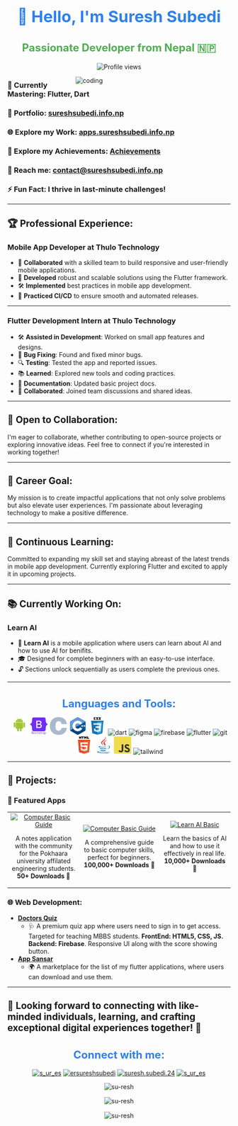 <h1 align="center" style="font-size: 36px; color: #2f80ed;">👋 Hello, I'm Suresh Subedi</h1>

<h2 align="center" style="font-size: 24px; color: #4CAF50;">Passionate Developer from Nepal 🇳🇵</h2>

<p align="center">
  <img src="https://komarev.com/ghpvc/?username=su-resh&label=Profile%20views&color=0e75b6&style=flat" alt="Profile views" />
</p>

<img align="right" alt="coding" width="350" src="https://i.pinimg.com/originals/45/67/a8/4567a837b545d22b9dcde81ccd98b70e.gif">

### 🌱 Currently Mastering: **Flutter, Dart**
### 💼 Portfolio: [sureshsubedi.info.np](https://sureshsubedi.info.np)
### 🌐 Explore my Work: [apps.sureshsubedi.info.np](https://apps.sureshsubedi.info.np)
### 🚀 Explore my Achievements: [Achievements](https://sureshsubedi.info.np/Pages/certificate)
### 📧 Reach me: [contact@sureshsubedi.info.np](mailto:contact@sureshsubedi.info.np)
### ⚡ Fun Fact: I thrive in last-minute challenges!

---

## 🏆 Professional Experience:
### **Mobile App Developer** at Thulo Technology
- 🚀 **Collaborated** with a skilled team to build responsive and user-friendly mobile applications.
- 📱 **Developed** robust and scalable solutions using the Flutter framework.
- 🛠️ **Implemented** best practices in mobile app development.
- 🔄 **Practiced CI/CD** to ensure smooth and automated releases.‍‍‍‍‌‌‍‍‍‍‌‌
---  
### **Flutter Development Intern** at Thulo Technology
- 🛠️ **Assisted in Development**: Worked on small app features and designs.  
- 🐞 **Bug Fixing**: Found and fixed minor bugs.  
- 🔍 **Testing**: Tested the app and reported issues.  
- 📚 **Learned**: Explored new tools and coding practices.  
- 📝 **Documentation**: Updated basic project docs.  
- 🤝 **Collaborated**: Joined team discussions and shared ideas.  
---

## 🤝 Open to Collaboration:
I'm eager to collaborate, whether contributing to open-source projects or exploring innovative ideas. Feel free to connect if you're interested in working together!

---

## 🎯 Career Goal:
My mission is to create impactful applications that not only solve problems but also elevate user experiences. I'm passionate about leveraging technology to make a positive difference.

---

## 📖 Continuous Learning:
Committed to expanding my skill set and staying abreast of the latest trends in mobile app development. Currently exploring Flutter and excited to apply it in upcoming projects.

---

## 📚 Currently Working On:
### Learn AI 
- 📘 **Learn AI** is a mobile application where users can learn about AI and how to use AI for benifits.
- 🎓 Designed for complete beginners with an easy-to-use interface.
- 🔓 Sections unlock sequentially as users complete the previous ones.

---

<h1 align="center" style="font-size: 24px; color: #2f80ed;">Languages and Tools:</h1>
<p align="center">
  <img src="https://raw.githubusercontent.com/devicons/devicon/master/icons/android/android-original-wordmark.svg" alt="android" width="40" height="40"/>
  <img src="https://raw.githubusercontent.com/devicons/devicon/master/icons/bootstrap/bootstrap-plain-wordmark.svg" alt="bootstrap" width="40" height="40"/>
  <img src="https://raw.githubusercontent.com/devicons/devicon/master/icons/c/c-original.svg" alt="c" width="40" height="40"/>
  <img src="https://raw.githubusercontent.com/devicons/devicon/master/icons/cplusplus/cplusplus-original.svg" alt="cplusplus" width="40" height="40"/>
  <img src="https://raw.githubusercontent.com/devicons/devicon/master/icons/css3/css3-original-wordmark.svg" alt="css3" width="40" height="40"/>
  <img src="https://www.vectorlogo.zone/logos/dartlang/dartlang-icon.svg" alt="dart" width="40" height="40"/>
  <img src="https://www.vectorlogo.zone/logos/figma/figma-icon.svg" alt="figma" width="40" height="40"/>
  <img src="https://www.vectorlogo.zone/logos/firebase/firebase-icon.svg" alt="firebase" width="40" height="40"/>
  <img src="https://www.vectorlogo.zone/logos/flutterio/flutterio-icon.svg" alt="flutter" width="40" height="40"/>
  <img src="https://www.vectorlogo.zone/logos/git-scm/git-scm-icon.svg" alt="git" width="40" height="40"/>
  <img src="https://raw.githubusercontent.com/devicons/devicon/master/icons/html5/html5-original-wordmark.svg" alt="html5" width="40" height="40"/>
  <img src="https://raw.githubusercontent.com/devicons/devicon/master/icons/java/java-original.svg" alt="java" width="40" height="40"/>
  <img src="https://raw.githubusercontent.com/devicons/devicon/master/icons/javascript/javascript-original.svg" alt="javascript" width="40" height="40"/>
  <img src="https://www.vectorlogo.zone/logos/tailwindcss/tailwindcss-icon.svg" alt="tailwind" width="40" height="40"/>
</p>

---

## 🌟 Projects:
### 📱 Featured Apps

<div align="center">

  <table>
    <tr>
      <td align="center" width="300px">
        <a href="[https://play.google.com/store/apps/details?id=computerbasicguide.com](https://play.google.com/store/apps/details?id=com.be.notes&hl=en)">
          <img src="https://img.shields.io/badge/💻 Computer Basic Guide-100K%2B%20Downloads-success?style=for-the-badge&logo=googleplay" alt="Computer Basic Guide"/>
        </a>
        <p>
          A notes application with the community for the Pokhaara university affilated engineering students.<br>
          <b>50+ Downloads 🎉</b>
        </p>
      </td>
      <td align="center" width="300px">
        <a href="[https://play.google.com/store/apps/details?id=computerbasicguide.com](https://play.google.com/store/apps/details?id=computerbasicguide.com&hl=en)">
          <img src="https://img.shields.io/badge/💻 Computer Basic Guide-100K%2B%20Downloads-success?style=for-the-badge&logo=googleplay" alt="Computer Basic Guide"/>
        </a>
        <p>
          A comprehensive guide to basic computer skills, perfect for beginners.<br>
          <b>100,000+ Downloads 🎉</b>
        </p>
      </td>
      <td align="center" width="300px">
        <a href="[https://play.google.com/store/apps/details?id=com.be.notes&hl=en](https://play.google.com/store/apps/details?id=com.learnaibasic.app&hl=en)">
          <img src="https://img.shields.io/badge/🤖 Learn AI Basic-10K%2B%20Downloads-orange?style=for-the-badge&logo=googleplay" alt="Learn AI Basic"/>
        </a>
        <p>
          Learn the basics of AI and how to use it effectively in real life.<br>
          <b>10,000+ Downloads 🚀</b>
        </p>
      </td>
    </tr>
  </table>

</div>


### 🌐 Web Development:

- **[Doctors Quiz](https://su-resh.github.io/pakistan-quiz/)**
  - 🩺 A premium quiz app where users need to sign in to get access. Targeted for teaching MBBS students. **FrontEnd: HTML5, CSS, JS. Backend: Firebase**. Responsive UI along with the score showing button.
- **[App Sansar](https://apps.sureshsubedi.info.np)**
  - 🌍 A marketplace for the list of my flutter applications, where users can download and use them.

---

## 🤝 Looking forward to connecting with like-minded individuals, learning, and crafting exceptional digital experiences together! 🚀

<h1 align="center" style="font-size: 24px; color: #2f80ed;">Connect with me:</h1>
<p align="center">
  <a href="https://twitter.com/s_ur_es" target="_blank"><img align="center" src="https://raw.githubusercontent.com/rahuldkjain/github-profile-readme-generator/master/src/images/icons/Social/twitter.svg" alt="s_ur_es" height="30" width="40" /></a>
  <a href="https://linkedin.com/in/ersureshsubedi" target="_blank"><img align="center" src="https://raw.githubusercontent.com/rahuldkjain/github-profile-readme-generator/master/src/images/icons/Social/linked-in-alt.svg" alt="ersureshsubedi" height="30" width="40" /></a>
  <a href="https://fb.com/suresh.subedi.24" target="_blank"><img align="center" src="https://raw.githubusercontent.com/rahuldkjain/github-profile-readme-generator/master/src/images/icons/Social/facebook.svg" alt="suresh.subedi.24" height="30" width="40" /></a>
  <a href="https://instagram.com/s_ur_es" target="_blank"><img align="center" src="https://raw.githubusercontent.com/rahuldkjain/github-profile-readme-generator/master/src/images/icons/Social/instagram.svg" alt="s_ur_es" height="30" width="40" /></a>
</p>

<div align="center">
    <p><img src="https://github-readme-stats.vercel.app/api/top-langs?username=su-resh&show_icons=true&locale=en&layout=compact" alt="su-resh" /></p>
    <p><img align="center" src="https://github-readme-streak-stats.herokuapp.com/?user=su-resh&" alt="su-resh" /></p>
    <p><img align="center" src="https://github-readme-stats.vercel.app/api?username=su-resh&show_icons=true&locale=en" alt="su-resh" /></p>
</div>
